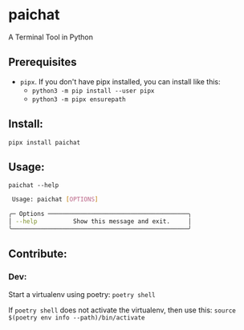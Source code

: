 # paichat

A Terminal Tool in Python

## Prerequisites
- `pipx`. If you don't have pipx installed, you can install like this:
  - `python3 -m pip install --user pipx`
  - `python3 -m pipx ensurepath`

## Install:
`pipx install paichat`

## Usage:
`paichat --help`

```sh
 Usage: paichat [OPTIONS]

╭─ Options ───────────────────────────────────────╮
│ --help          Show this message and exit.     │
╰─────────────────────────────────────────────────╯
```

## Contribute:

### Dev:

Start a virtualenv using poetry: `poetry shell`

If `poetry shell` does not activate the virtualenv, then use this:
`source $(poetry env info --path)/bin/activate`
